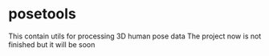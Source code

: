 # posetools
This contain utils for processing 3D human pose data
The project now is not finished but it will be soon
